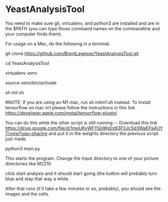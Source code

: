 # YeastAnalysisTool

You need to make sure git, virtualenv, and python3 are installed and are in the $PATH (you can type those command names on the commandline and your computer finds them).



For usage on a Mac, do the following in a terminal.


git clone https://github.com/BrentLagesse/YeastAnalysisTool.git

cd YeastAnalysisTool

virtualenv venv

source venv/bin/activate

sh init.sh

#NOTE:  If you are using an M1 mac, run sh initm1.sh instead.  To Install tensorflow on mac m1 please follow the instructions in this link https://developer.apple.com/metal/tensorflow-plugin/

You can do this while the other script is still running -- Download this link https://drive.google.com/file/d/1moUKvWFYQoWg0z63F0JcSd3WaEPa4UY7/view?usp=sharing and put it in the weights directory the previous script just made.

python3 main.py 

This starts the program.  Change the Input directory to one of your picture directories like M2210

click start analysis and it should start going (the button will probably turn blue and stay that way a while. 

After that runs (it'll take a few minutes or so, probably), you should see the images and the cells.  
